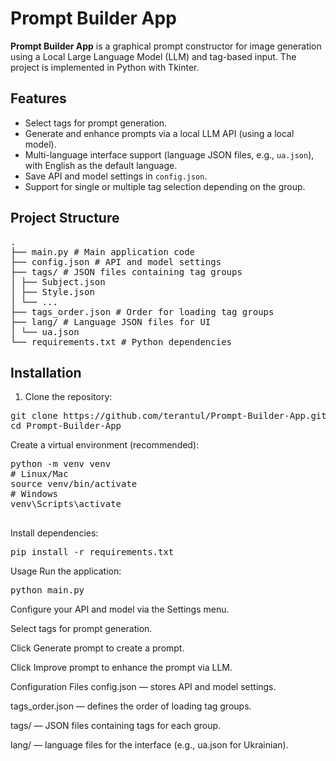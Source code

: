 # Prompt Builder App

**Prompt Builder App** is a graphical prompt constructor for image generation using a Local Large Language Model (LLM) and tag-based input. The project is implemented in Python with Tkinter.

## Features
- Select tags for prompt generation.
- Generate and enhance prompts via a local LLM API (using a local model).
- Multi-language interface support (language JSON files, e.g., `ua.json`), with English as the default language.
- Save API and model settings in `config.json`.
- Support for single or multiple tag selection depending on the group.

## Project Structure
<pre>.
├── main.py # Main application code
├── config.json # API and model settings
├── tags/ # JSON files containing tag groups
│ ├── Subject.json
│ ├── Style.json
│ └── ...
├── tags_order.json # Order for loading tag groups
├── lang/ # Language JSON files for UI
│ └── ua.json
└── requirements.txt # Python dependencies
</pre>

## Installation

1. Clone the repository:
<pre>
git clone https://github.com/terantul/Prompt-Builder-App.git
cd Prompt-Builder-App
</pre>
Create a virtual environment (recommended):
<pre>
python -m venv venv
# Linux/Mac
source venv/bin/activate
# Windows
venv\Scripts\activate

</pre>
Install dependencies:
<pre>
pip install -r requirements.txt
</pre>
Usage
Run the application:
<pre>
python main.py
</pre>

Configure your API and model via the Settings menu.

Select tags for prompt generation.

Click Generate prompt to create a prompt.

Click Improve prompt to enhance the prompt via LLM.

Configuration Files
config.json — stores API and model settings.

tags_order.json — defines the order of loading tag groups.

tags/ — JSON files containing tags for each group.

lang/ — language files for the interface (e.g., ua.json for Ukrainian).